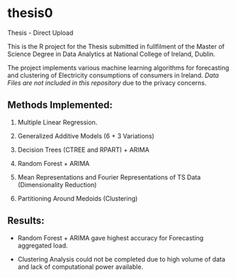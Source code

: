# thesis0
Thesis - Direct Upload


This is the R project for the Thesis submitted in fullfilment of the Master of Science Degree in Data Analytics
at National College of Ireland, Dublin. 

The project implements various machine learning algorithms for forecasting and clustering of Electricity consumptions
of consumers in Ireland. *Data Files are not included in this repository* due to the privacy concerns. 

## Methods Implemented: 
1. Multiple Linear Regression.
2. Generalized Additive Models (6 + 3 Variations)
3. Decision Trees (CTREE and RPART) + ARIMA
4. Random Forest + ARIMA

5. Mean Representations and Fourier Representations of TS Data (Dimensionality Reduction)

6. Partitioning Around Medoids (Clustering)


## Results: 
- Random Forest + ARIMA gave highest accuracy for Forecasting aggregated load. 

- Clustering Analysis could not be completed due to high volume of data and lack of computational power available. 
